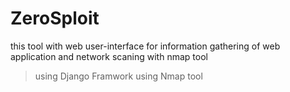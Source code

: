 # ZeroSploit
this tool with web user-interface for information gathering of web application and network scaning with nmap tool

> using Django Framwork
> using Nmap tool 

